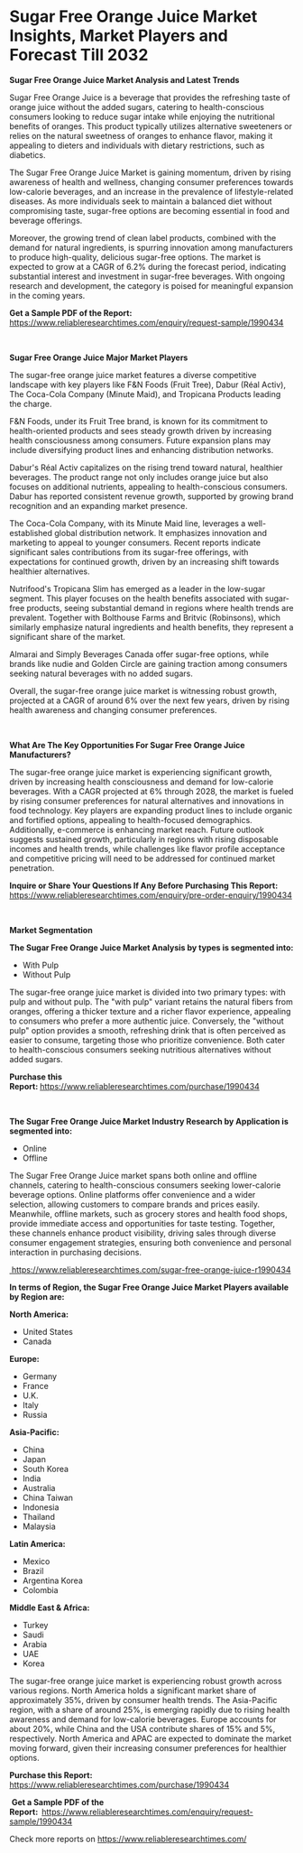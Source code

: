 <p><h1>Sugar Free Orange Juice Market Insights, Market Players and Forecast Till 2032</h1></p><p><strong>Sugar Free Orange Juice Market Analysis and Latest Trends</strong></p>
<p><p>Sugar Free Orange Juice is a beverage that provides the refreshing taste of orange juice without the added sugars, catering to health-conscious consumers looking to reduce sugar intake while enjoying the nutritional benefits of oranges. This product typically utilizes alternative sweeteners or relies on the natural sweetness of oranges to enhance flavor, making it appealing to dieters and individuals with dietary restrictions, such as diabetics.</p><p>The Sugar Free Orange Juice Market is gaining momentum, driven by rising awareness of health and wellness, changing consumer preferences towards low-calorie beverages, and an increase in the prevalence of lifestyle-related diseases. As more individuals seek to maintain a balanced diet without compromising taste, sugar-free options are becoming essential in food and beverage offerings. </p><p>Moreover, the growing trend of clean label products, combined with the demand for natural ingredients, is spurring innovation among manufacturers to produce high-quality, delicious sugar-free options. The market is expected to grow at a CAGR of 6.2% during the forecast period, indicating substantial interest and investment in sugar-free beverages. With ongoing research and development, the category is poised for meaningful expansion in the coming years.</p></p>
<p><strong>Get a Sample PDF of the Report:&nbsp;</strong> <a href="https://www.reliableresearchtimes.com/enquiry/request-sample/1990434?utm_campaign=2181&utm_medium=2&utm_source=Github&utm_content=ia&utm_term=14022025&utm_id=sugar-free-orange-juice">https://www.reliableresearchtimes.com/enquiry/request-sample/1990434</a></p>
<p>&nbsp;</p>
<p><strong>Sugar Free Orange Juice Major Market Players</strong></p>
<p><p>The sugar-free orange juice market features a diverse competitive landscape with key players like F&N Foods (Fruit Tree), Dabur (Réal Activ), The Coca-Cola Company (Minute Maid), and Tropicana Products leading the charge. </p><p>F&N Foods, under its Fruit Tree brand, is known for its commitment to health-oriented products and sees steady growth driven by increasing health consciousness among consumers. Future expansion plans may include diversifying product lines and enhancing distribution networks.</p><p>Dabur's Réal Activ capitalizes on the rising trend toward natural, healthier beverages. The product range not only includes orange juice but also focuses on additional nutrients, appealing to health-conscious consumers. Dabur has reported consistent revenue growth, supported by growing brand recognition and an expanding market presence.</p><p>The Coca-Cola Company, with its Minute Maid line, leverages a well-established global distribution network. It emphasizes innovation and marketing to appeal to younger consumers. Recent reports indicate significant sales contributions from its sugar-free offerings, with expectations for continued growth, driven by an increasing shift towards healthier alternatives.</p><p>Nutrifood's Tropicana Slim has emerged as a leader in the low-sugar segment. This player focuses on the health benefits associated with sugar-free products, seeing substantial demand in regions where health trends are prevalent. Together with Bolthouse Farms and Britvic (Robinsons), which similarly emphasize natural ingredients and health benefits, they represent a significant share of the market.</p><p>Almarai and Simply Beverages Canada offer sugar-free options, while brands like nudie and Golden Circle are gaining traction among consumers seeking natural beverages with no added sugars. </p><p>Overall, the sugar-free orange juice market is witnessing robust growth, projected at a CAGR of around 6% over the next few years, driven by rising health awareness and changing consumer preferences.</p></p>
<p>&nbsp;</p>
<p><strong>What Are The Key Opportunities For Sugar Free Orange Juice Manufacturers?</strong></p>
<p><p>The sugar-free orange juice market is experiencing significant growth, driven by increasing health consciousness and demand for low-calorie beverages. With a CAGR projected at 6% through 2028, the market is fueled by rising consumer preferences for natural alternatives and innovations in food technology. Key players are expanding product lines to include organic and fortified options, appealing to health-focused demographics. Additionally, e-commerce is enhancing market reach. Future outlook suggests sustained growth, particularly in regions with rising disposable incomes and health trends, while challenges like flavor profile acceptance and competitive pricing will need to be addressed for continued market penetration.</p></p>
<p><strong>Inquire or Share Your Questions If Any Before Purchasing This Report:</strong> <a href="https://www.reliableresearchtimes.com/enquiry/pre-order-enquiry/1990434?utm_campaign=2181&utm_medium=2&utm_source=Github&utm_content=ia&utm_term=14022025&utm_id=sugar-free-orange-juice">https://www.reliableresearchtimes.com/enquiry/pre-order-enquiry/1990434</a></p>
<p>&nbsp;</p>
<p><strong>Market Segmentation</strong></p>
<p><strong>The Sugar Free Orange Juice Market Analysis by types is segmented into:</strong></p>
<p><ul><li>With Pulp</li><li>Without Pulp</li></ul></p>
<p><p>The sugar-free orange juice market is divided into two primary types: with pulp and without pulp. The "with pulp" variant retains the natural fibers from oranges, offering a thicker texture and a richer flavor experience, appealing to consumers who prefer a more authentic juice. Conversely, the "without pulp" option provides a smooth, refreshing drink that is often perceived as easier to consume, targeting those who prioritize convenience. Both cater to health-conscious consumers seeking nutritious alternatives without added sugars.</p></p>
<p><strong>Purchase this Report:&nbsp;</strong><a href="https://www.reliableresearchtimes.com/purchase/1990434?utm_campaign=2181&utm_medium=2&utm_source=Github&utm_content=ia&utm_term=14022025&utm_id=sugar-free-orange-juice">https://www.reliableresearchtimes.com/purchase/1990434</a></p>
<p>&nbsp;</p>
<p><strong>The Sugar Free Orange Juice Market Industry Research by Application is segmented into:</strong></p>
<p><ul><li>Online</li><li>Offline</li></ul></p>
<p><p>The Sugar Free Orange Juice market spans both online and offline channels, catering to health-conscious consumers seeking lower-calorie beverage options. Online platforms offer convenience and a wider selection, allowing customers to compare brands and prices easily. Meanwhile, offline markets, such as grocery stores and health food shops, provide immediate access and opportunities for taste testing. Together, these channels enhance product visibility, driving sales through diverse consumer engagement strategies, ensuring both convenience and personal interaction in purchasing decisions.</p></p>
<p><a href="https://www.reliableresearchtimes.com/sugar-free-orange-juice-r1990434?utm_campaign=2181&utm_medium=2&utm_source=Github&utm_content=ia&utm_term=14022025&utm_id=sugar-free-orange-juice">&nbsp;https://www.reliableresearchtimes.com/sugar-free-orange-juice-r1990434</a></p>
<p><strong>In terms of Region, the Sugar Free Orange Juice Market Players available by Region are:</strong></p>
<p>
    <p> <strong> North America: </strong>
        <ul>
            <li>United States</li>
            <li>Canada</li>
        </ul>
        </p> 
    <p> <strong> Europe: </strong>
        <ul>
            <li>Germany</li>
            <li>France</li>
            <li>U.K.</li>
            <li>Italy</li>
            <li>Russia</li>
        </ul>
        </p> 
    <p> <strong> Asia-Pacific: </strong>
        <ul>
            <li>China</li>
            <li>Japan</li>
            <li>South Korea</li>
            <li>India</li>
            <li>Australia</li>
            <li>China Taiwan</li>
            <li>Indonesia</li>
            <li>Thailand</li>
            <li>Malaysia</li>
        </ul>
        </p> 
    <p> <strong> Latin America: </strong>
        <ul>
            <li>Mexico</li>
            <li>Brazil</li>
            <li>Argentina Korea</li>
            <li>Colombia</li>
        </ul>
        </p> 
    <p> <strong> Middle East & Africa: </strong>
        <ul>
            <li>Turkey</li>
            <li>Saudi</li>
            <li>Arabia</li>
            <li>UAE</li>
            <li>Korea</li>
        </ul>
    </p>
    </p>
<p><p>The sugar-free orange juice market is experiencing robust growth across various regions. North America holds a significant market share of approximately 35%, driven by consumer health trends. The Asia-Pacific region, with a share of around 25%, is emerging rapidly due to rising health awareness and demand for low-calorie beverages. Europe accounts for about 20%, while China and the USA contribute shares of 15% and 5%, respectively. North America and APAC are expected to dominate the market moving forward, given their increasing consumer preferences for healthier options.</p></p>
<p><strong>Purchase this Report: </strong><a href="https://www.reliableresearchtimes.com/purchase/1990434?utm_campaign=2181&utm_medium=2&utm_source=Github&utm_content=ia&utm_term=14022025&utm_id=sugar-free-orange-juice">https://www.reliableresearchtimes.com/purchase/1990434</a></p>
<p>&nbsp;<strong>Get a Sample PDF of the Report:&nbsp;&nbsp;</strong><a href="https://www.reliableresearchtimes.com/enquiry/request-sample/1990434?utm_campaign=2181&utm_medium=2&utm_source=Github&utm_content=ia&utm_term=14022025&utm_id=sugar-free-orange-juice">https://www.reliableresearchtimes.com/enquiry/request-sample/1990434</a></p>
<p><strong></strong></p>
<p>Check more reports on <a href="https://www.reliableresearchtimes.com/?utm_campaign=2181&utm_medium=2&utm_source=Github&utm_content=ia&utm_term=14022025&utm_id=sugar-free-orange-juice">https://www.reliableresearchtimes.com/</a></p>